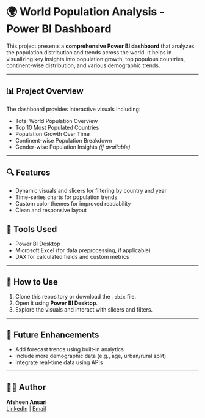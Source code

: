 # 🌍 World Population Analysis - Power BI Dashboard

This project presents a **comprehensive Power BI dashboard** that analyzes the population distribution and trends across the world. It helps in visualizing key insights into population growth, top populous countries, continent-wise distribution, and various demographic trends.

---

## 📊 Project Overview

The dashboard provides interactive visuals including:
- Total World Population Overview
- Top 10 Most Populated Countries
- Population Growth Over Time
- Continent-wise Population Breakdown
- Gender-wise Population Insights *(if available)*

---

## 🔍 Features

- Dynamic visuals and slicers for filtering by country and year
- Time-series charts for population trends
- Custom color themes for improved readability
- Clean and responsive layout

## 🧰 Tools Used

- Power BI Desktop
- Microsoft Excel (for data preprocessing, if applicable)
- DAX for calculated fields and custom metrics

---

## 🚀 How to Use

1. Clone this repository or download the `.pbix` file.
2. Open it using **Power BI Desktop**.
3. Explore the visuals and interact with slicers and filters.

---

## 📌 Future Enhancements

- Add forecast trends using built-in analytics
- Include more demographic data (e.g., age, urban/rural split)
- Integrate real-time data using APIs

---

## 🧑‍💻 Author

**Afsheen Ansari**  
[LinkedIn](www.linkedin.com/in/afsheenansari) | [Email](afsheen8433ansari@gmail.com)

